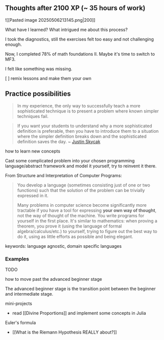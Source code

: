 ## Thoughts after 2100 XP (~ 35 hours of work)

![[Pasted image 20250506213145.png|200]]

What have I learned? What intrigued me about this process?

I took the diagnostics, still the exercises felt too easy and not challenging enough.

Now, I completed 78% of math foundations II. Maybe it's time to switch to MF3.

I felt like something was missing.

[ ] remix lessons and make them your own

## Practice possibilities

> In my experience, the only way to successfully teach a more sophisticated technique is to present a problem where known simpler techniques fail.

> If you want your students to understand why a more sophisticated definition is preferable, then you have to introduce them to a situation where the simpler definition breaks down and the sophisticated definition saves the day. ~ [Justin Skycak](https://www.justinmath.com/the-only-way-to-successfully-teach-a-more-sophisticated-technique/)

how to learn new concepts

Cast some complicated problem into your chosen programming language/abstract framework and model it yourself, try to reinvent it there.

From Structure and Interpretation of Computer Programs:

> You develop a language (sometimes consisting just of one or two functions) such that the solution of the problem can be trivially expressed in it.
> 
> Many problems in computer science become significantly more tractable if you have a tool for expressing __your own way of thought__, not the way of thought of the machine. You write programs for yourself in the first place. It's similar to mathematics: when proving a theorem, you prove it (using the language of formal algebra/calculus/etc.) to yourself, trying to figure out the best way to do it, using as little efforts as possible and being elegant.

keywords: language agnostic, domain specific languages
### Examples

TODO

how to move past the advanced beginner stage

The advanced beginner stage is the transition point between the beginner and intermediate stage.

mini-projects
- read [[Divine Proportions]] and implement some concepts in Julia

Euler's formula
- [[What is the Riemann Hypothesis REALLY about?]]

